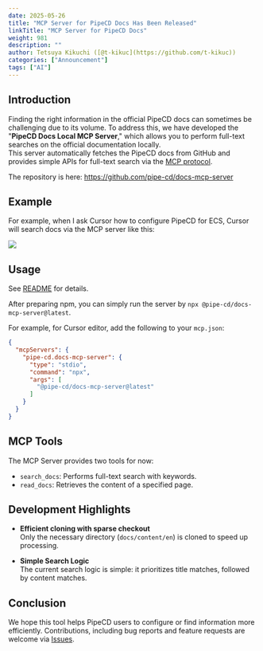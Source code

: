```yaml
---
date: 2025-05-26
title: "MCP Server for PipeCD Docs Has Been Released"
linkTitle: "MCP Server for PipeCD Docs"
weight: 981
description: ""
author: Tetsuya Kikuchi ([@t-kikuc](https://github.com/t-kikuc))
categories: ["Announcement"]
tags: ["AI"]
---
```


## Introduction

Finding the right information in the official PipeCD docs can sometimes be challenging due to its volume.
To address this, we have developed the "**PipeCD Docs Local MCP Server**," which allows you to perform full-text searches on the official documentation locally.  
This server automatically fetches the PipeCD docs from GitHub and provides simple APIs for full-text search via the [MCP protocol](https://modelcontextprotocol.io/introduction).

The repository is here: https://github.com/pipe-cd/docs-mcp-server

## Example

For example, when I ask Cursor how to configure PipeCD for ECS, Cursor will search docs via the MCP server like this:

![](/images/mcp-server-intro-example1.png)

## Usage

See [README](https://github.com/pipe-cd/docs-mcp-server/blob/main/README.md) for details.

After preparing npm, you can simply run the server by `npx @pipe-cd/docs-mcp-server@latest`.

For example, for Cursor editor, add the following to your `mcp.json`:

```json
{
  "mcpServers": {
    "pipe-cd.docs-mcp-server": {
      "type": "stdio",
      "command": "npx",
      "args": [
        "@pipe-cd/docs-mcp-server@latest"
      ]
    }
  }
}
```

## MCP Tools

The MCP Server provides two tools for now:

- `search_docs`: Performs full-text search with keywords.
- `read_docs`: Retrieves the content of a specified page. 

## Development Highlights

- **Efficient cloning with sparse checkout**  
  Only the necessary directory (`docs/content/en`) is cloned to speed up processing.

- **Simple Search Logic**  
  The current search logic is simple: it prioritizes title matches, followed by content matches.

## Conclusion

We hope this tool helps PipeCD users to configure or find information more efficiently.
Contributions, including bug reports and feature requests are welcome via [Issues](https://github.com/pipe-cd/docs-mcp-server/issues).
